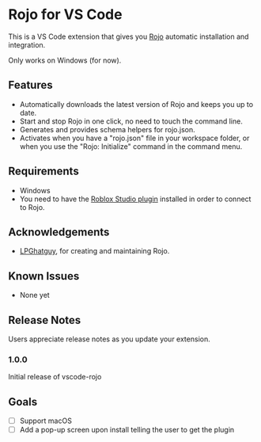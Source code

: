 # Rojo for VS Code

This is a VS Code extension that gives you [Rojo](https://github.com/LPGhatguy/rojo) automatic installation and integration.

Only works on Windows (for now).

## Features

- Automatically downloads the latest version of Rojo and keeps you up to date.
- Start and stop Rojo in one click, no need to touch the command line.
- Generates and provides schema helpers for rojo.json.
- Activates when you have a "rojo.json" file in your workspace folder, or when you use the "Rojo: Initialize" command in the command menu.

## Requirements

- Windows
- You need to have the [Roblox Studio plugin](https://www.roblox.com/library/1211549683/Rojo-Studio-Plugin-0-4-4) installed in order to connect to Rojo.

## Acknowledgements

- [LPGhatguy](https://github.com/LPGhatguy), for creating and maintaining Rojo.

## Known Issues

- None yet

## Release Notes

Users appreciate release notes as you update your extension.

### 1.0.0

Initial release of vscode-rojo

## Goals

- [ ] Support macOS
- [ ] Add a pop-up screen upon install telling the user to get the plugin
